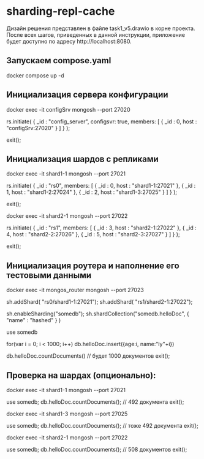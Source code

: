 # sharding-repl-cache

Дизайн решения представлен в файле task1_v5.drawio в корне проекта.
После всех шагов, приведенных в данной инструкции, приложение будет доступно по адресу http://localhost:8080.

## Запускаем compose.yaml

docker compose up -d


## Инициализация сервера конфигурации

docker exec -it configSrv mongosh --port 27020

rs.initiate(
  {
    _id : "config_server",
       configsvr: true,
    members: [
      { _id : 0, host : "configSrv:27020" }
    ]
  }
);

exit();

## Инициализация шардов с репликами

docker exec -it shard1-1 mongosh --port 27021

rs.initiate(
    {
      _id : "rs0",
      members: [
        { _id : 0, host : "shard1-1:27021" },
        { _id : 1, host : "shard1-2:27024" },
        { _id : 2, host : "shard1-3:27025" }
      ]
    }
);

exit();


docker exec -it shard2-1 mongosh --port 27022

rs.initiate(
    {
      _id : "rs1",
      members: [
        { _id : 3, host : "shard2-1:27022" },
        { _id : 4, host : "shard2-2:27026" },
        { _id : 5, host : "shard2-3:27027" }
      ]
    }
);

exit();


## Инициализация роутера и наполнение его тестовыми данными

docker exec -it mongos_router mongosh --port 27023

sh.addShard( "rs0/shard1-1:27021");
sh.addShard( "rs1/shard2-1:27022");

sh.enableSharding("somedb");
sh.shardCollection("somedb.helloDoc", { "name" : "hashed" } )

use somedb

for(var i = 0; i < 1000; i++) db.helloDoc.insert({age:i, name:"ly"+i})

db.helloDoc.countDocuments() // будет 1000 документов
exit();


## Проверка на шардах (опционально):

docker exec -it shard1-1 mongosh --port 27021

use somedb;
db.helloDoc.countDocuments(); // 492 документа
exit(); 

docker exec -it shard1-3 mongosh --port 27025

use somedb;
db.helloDoc.countDocuments(); // тоже 492 документа
exit(); 

docker exec -it shard2-1 mongosh --port 27022

use somedb;
db.helloDoc.countDocuments(); // 508 документов
exit(); 
